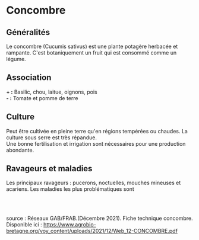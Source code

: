 # Concombre

## Généralités  

Le concombre (Cucumis sativus) est une plante potagère herbacée et rampante. C'est botaniquement un fruit qui est consommé comme un légume.

## Association  

**+ :** Basilic, chou, laitue, oignons, pois   
**- :** Tomate et pomme de terre

## Culture  

Peut être cultivée en pleine terre qu'en régions tempérées ou chaudes. La culture sous serre est très répandue.  
Une bonne fertilisation et irrigation sont nécessaires pour une production abondante.

## Ravageurs et maladies  

Les principaux ravageurs : pucerons, noctuelles, mouches mineuses et acariens.
Les maladies les plus problématiques sont
  
<br>  
<br>
      
source : Réseaux GAB/FRAB.(Décembre 2021). Fiche technique concombre. Disponible ici : https://www.agrobio-bretagne.org/voy_content/uploads/2021/12/Web_12-CONCOMBRE.pdf



